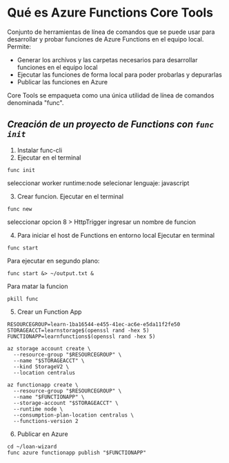 # Qué es Azure Functions Core Tools
Conjunto de herramientas de línea de comandos que se puede usar para desarrollar y probar funciones de Azure Functions en el equipo local.
Permite:
- Generar los archivos y las carpetas necesarios para desarrollar funciones en el equipo local
- Ejecutar las funciones de forma local para poder probarlas y depurarlas
- Publicar las funciones en Azure

Core Tools se empaqueta como una única utilidad de línea de comandos denominada "func".

## _Creación de un proyecto de Functions con `func init`_
1. Instalar func-cli 
2. Ejecutar en el terminal
```
func init
```
seleccionar worker runtime:node
selecionar lenguaje: javascript

3. Crear funcion. Ejecutar en el terminal
```
func new 
```
seleccionar opcion 8 > HttpTrigger
ingresar un nombre de funcion

4. Para iniciar el host de Functions en entorno local
Ejecutar en terminal
```
func start
```

Para ejecutar en segundo plano:
```
func start &> ~/output.txt &
```

Para matar la funcion
```
pkill func
```

5. Crear un Function App
```
RESOURCEGROUP=learn-1ba16544-e455-41ec-ac6e-e5da11f2fe50
STORAGEACCT=learnstorage$(openssl rand -hex 5)
FUNCTIONAPP=learnfunctions$(openssl rand -hex 5)

az storage account create \
  --resource-group "$RESOURCEGROUP" \
  --name "$STORAGEACCT" \
  --kind StorageV2 \
  --location centralus

az functionapp create \
  --resource-group "$RESOURCEGROUP" \
  --name "$FUNCTIONAPP" \
  --storage-account "$STORAGEACCT" \
  --runtime node \
  --consumption-plan-location centralus \
  --functions-version 2
```

6. Publicar en Azure
```
cd ~/loan-wizard
func azure functionapp publish "$FUNCTIONAPP"
```